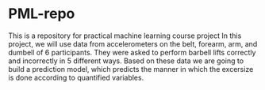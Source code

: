 # PML-repo
This is a repository for practical machine learning course project
In this project, we will use data from accelerometers on the belt, forearm, arm, and dumbell of 6 participants. They were asked to perform barbell lifts correctly and incorrectly in 5 different ways. 
Based on these data we are going to build a prediction model, which predicts the manner in which the excersize is done according to quantified variables.
